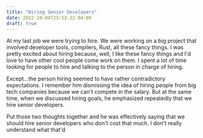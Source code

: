 ```yaml
---
title: "Hiring Senior Developers"
date: 2022-10-04T23:53:22-04:00
draft: true
---
```


At my last job we were trying to hire. We were working on a big
project that involved developer tools, compilers, Rust, all these
fancy things. I was pretty excited about hiring because, well, I like
these fancy things and I'd love to have other cool people come work on
them. I spent a lot of time looking for people to hire and talking to
the person in charge of hiring.

Except...the person hiring seemed to have rather contradictory
expectations. I remember him dismissing the idea of hiring people from
big tech companies because we can't compete in the salary. But at the
same time, when we discussed hiring goals, he emphasized repeatedly
that we hire senior developers.

Put those two thoughts together and he was effectively saying that we
should hire senior developers who don't cost that much. I don't really understand what that'd
